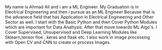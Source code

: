 My name is Ahmad Ali and i am a ML Engineer.
My Graduation is in Electrical Engineering and then i pursue as an ML Engineer Because that is the advanece field that has Application in Electrical Engineering and Other Sector as well.
I start with the Basic Python and then Cover Python Modules which are important for Data Analtysis. After that move towards ML Algo's. I Cover Supervised, Unsupervised and Deep Learning Modules like Sklearn,tensor floe , keras and flask etc.
I also work in image processing with Open CV and CNN to create or process Images.
